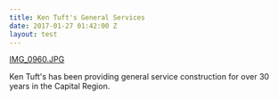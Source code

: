 ```yaml
---
title: Ken Tuft's General Services
date: 2017-01-27 01:42:00 Z
layout: test
---
```


[IMG_0960.JPG](/uploads/IMG_0960.JPG)

Ken Tuft's has been providing general service construction for over 30 years in the Capital Region. 


